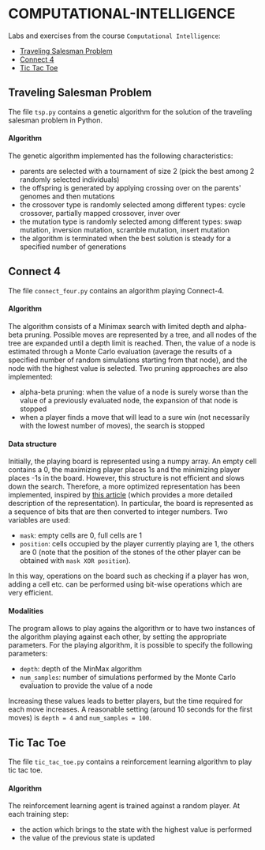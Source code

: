 # COMPUTATIONAL-INTELLIGENCE

Labs and exercises from the course `Computational Intelligence`:
* [Traveling Salesman Problem](#traveling-salesman-problem)
* [Connect 4](#connect-4)
* [Tic Tac Toe](#tic-tac-toe)

## Traveling Salesman Problem
The file `tsp.py` contains a genetic algorithm for the solution of the traveling salesman problem in Python.
#### Algorithm
The genetic algorithm implemented has the following characteristics:
* parents are selected with a tournament of size 2 (pick the best among 2 randomly selected individuals)
* the offspring is generated by applying crossing over on the parents' genomes and then mutations
* the crossover type is randomly selected among different types: cycle crossover, partially mapped crossover, inver over
* the mutation type is randomly selected among different types: swap mutation, inversion mutation, scramble mutation, insert mutation
* the algorithm is terminated when the best solution is steady for a specified number of generations

## Connect 4
The file `connect_four.py` contains an algorithm playing Connect-4. 
#### Algorithm
The algorithm consists of a Minimax search with limited depth and alpha-beta pruning. Possible moves are represented by a tree, and all nodes of the tree are expanded until a depth limit is reached. Then, the value of a node is estimated through a Monte Carlo evaluation (average the results of a specified number of random simulations starting from that node), and the node with the highest value is selected. Two pruning approaches are also implemented:
* alpha-beta pruning: when the value of a node is surely worse than the value of a previously evaluated node, the expansion of that node is stopped
* when a player finds a move that will lead to a sure win (not necessarily with the lowest number of moves), the search is stopped
#### Data structure
Initially, the playing board is represented using a numpy array. An empty cell contains a 0, the maximizing player places 1s and the minimizing player places -1s in the board. However, this structure is not efficient and slows down the search. Therefore, a more optimized representation has been implemented, inspired by [this article](https://towardsdatascience.com/creating-the-perfect-connect-four-ai-bot-c165115557b0) (which provides a more detailed description of the representation).
In particular, the board is represented as a sequence of bits that are then converted to integer numbers. Two variables are used:
* `mask`: empty cells are 0, full cells are 1
* `position`: cells occupied by the player currently playing are 1, the others are 0 (note that the position of the stones of the other player can be obtained with `mask XOR position`).
<!-- end of list -->
In this way, operations on the board such as checking if a player has won, adding a cell etc. can be performed using bit-wise operations which are very efficient.
#### Modalities
The program allows to play agains the algorithm or to have two instances of the algorithm playing against each other, by setting the appropriate parameters. For the playing algorithm, it is possible to specify the following parameters:
* `depth`: depth of the MinMax algorithm
* `num_samples`: number of simulations performed by the Monte Carlo evaluation to provide the value of a node
 <!-- end of list -->
Increasing these values leads to better players, but the time required for each move increases. A reasonable setting (around 10 seconds for the first moves) is `depth = 4` and `num_samples = 100`.

## Tic Tac Toe
The file `tic_tac_toe.py` contains a reinforcement learning algorithm to play tic tac toe. 
#### Algorithm
The reinforcement learning agent is trained against a random player. At each training step:
- the action which brings to the state with the highest value is performed
- the value of the previous state is updated